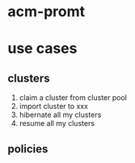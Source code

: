 # acm-promt

# use cases

## clusters 
1. claim a cluster from cluster pool
2. import cluster <xxx> to xxx
3. hibernate all my clusters
4. resume all my clusters

## policies

